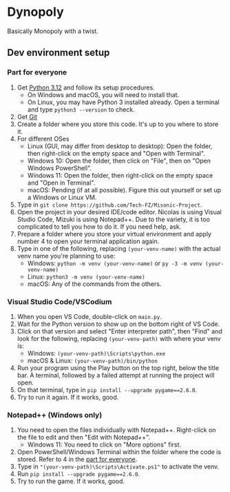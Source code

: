 # Dynopoly

Basically Monopoly with a twist.

## Dev environment setup

### Part for everyone

1. Get [Python 3.12](https://www.python.org/downloads/release/python-3125/) and follow its setup procedures.
    - On Windows and macOS, you will need to install that.
    - On Linux, you may have Python 3 installed already. Open a terminal and type `python3 --version` to check.
2. Get [Git](https://git-scm.com/downloads)
3. Create a folder where you store this code. It's up to you where to store it.
4. For different OSes
    - Linux (GUI, may differ from desktop to desktop): Open the folder, then right-click on the empty space and "Open with Terminal".
    - Windows 10: Open the folder, then click on "File", then on "Open Windows PowerShell".
    - Windows 11: Open the folder, then right-click on the empty space and "Open in Terminal".
    - macOS: Pending (if at all possible). Figure this out yourself or set up a Windows or Linux VM.
5. Type in `git clone https://github.com/Tech-FZ/Misonic-Project`.
6. Open the project in your desired IDE/code editor. Nicolas is using Visual Studio Code, Mizuki is using Notepad++. Due to the variety, it is too complicated to tell you how to do it. If you need help, ask.
7. Prepare a folder where you store your virtual environment and apply number 4 to open your terminal application again.
8. Type in one of the following, replacing `(your-venv-name)` with the actual venv name you're planning to use:
    - Windows: `python -m venv (your-venv-name)` or `py -3 -m venv (your-venv-name)`
    - Linux: `python3 -m venv (your-venv-name)`
    - macOS: Any of the commands from the others.

### Visual Studio Code/VSCodium

1. When you open VS Code, double-click on `main.py`.
2. Wait for the Python version to show up on the bottom right of VS Code.
3. Click on that version and select "Enter interpreter path", then "Find" and look for the following, replacing `(your-venv-path)` with where your venv is:
    - Windows: `(your-venv-path)\Scripts\python.exe`
    - macOS & Linux: `(your-venv-path)/bin/python`
4. Run your program using the Play button on the top right, below the title bar. A terminal, followed by a failed attempt at running the project will open.
5. On that terminal, type in `pip install --upgrade pygame==2.6.0`.
6. Try to run it again. If it works, good.

### Notepad++ (Windows only)

1. You need to open the files individually with Notepad++. Right-click on the file to edit and then "Edit with Notepad++".
    - Windows 11: You need to click on "More options" first.
2. Open PowerShell/Windows Terminal within the folder where the code is stored. Refer to 4 in the [part for everyone](#part-for-everyone).
3. Type in `"(your-venv-path)\Scripts\Activate.ps1"` to activate the venv.
4. Run `pip install --upgrade pygame==2.6.0`.
5. Try to run the game. If it works, good.